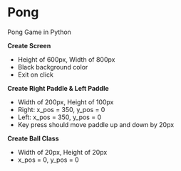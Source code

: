 # Pong
Pong Game in Python

**Create Screen**
- Height of 600px, Width of 800px
- Black background color
- Exit on click

**Create Right Paddle & Left Paddle**
- Width of 200px, Height of 100px
- Right: x_pos = 350, y_pos = 0
- Left: x_pos = 350, y_pos = 0
- Key press should move paddle up and down by 20px

**Create Ball Class**
- Width of 20px, Height of 20px
- x_pos = 0, y_pos = 0